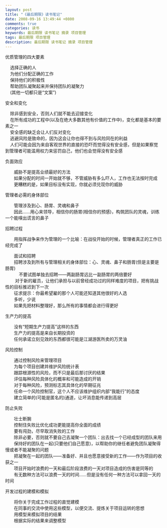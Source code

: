 ```yaml
---
layout: post
title: "《最后期限》读书笔记"
date: 2008-09-16 13:49:44 +0800
comments: true
categories: 读书
keywords: 最后期限 读书笔记 摘录 项目管理
tags: 最后期限 项目管理
description: 最后期限 读书笔记 摘录 项目管理
---
```

<p>优质管理的四大要素</p><p>&nbsp;&nbsp; &nbsp;选择正确的人<br />&nbsp;&nbsp;&nbsp; 为他们分配正确的工作<br />&nbsp;&nbsp;&nbsp; 保持他们的积极性<br />&nbsp;&nbsp;&nbsp; 帮助团队凝聚起来并保持团队的凝聚力<br />&nbsp;&nbsp;&nbsp; (其他一切都只是&ldquo;文案&rdquo;)</p><!--more--><p>安全和变化</p><p>&nbsp;&nbsp;&nbsp; 除非感到安全，否则人们就不能去迎接变化 <br />&nbsp;&nbsp;&nbsp; 在所有成功的工程中(以及在绝大多数其他有价值的工作中)，变化都是基本的要素之一 <br />&nbsp;&nbsp;&nbsp; 安全感的缺乏会让人们反对变化 <br />&nbsp;&nbsp;&nbsp; 逃避风险是致命的，因为这会让你也得不到与风险同在的利益<br />&nbsp;&nbsp;&nbsp; 人们可能会因为来自客观世界的直接的恐吓而觉得没有安全感，但是如果察觉到管理者可能滥用权力来惩罚自己，他们也会觉得没有安全感</p><p>负面效应</p><p>　　威胁不是提高业绩最好的方法<br />　　如果分配的时间一开始就不够，不管威胁有多么吓人，工作也无法按时完成<br />　　更糟糕的是，如果目标没有实现，你就必须兑现你的威胁</p><p>管理者必需的身体部位</p><p>　　管理涉及到心、肠胃、灵魂和鼻子<br />　　因此&hellip;&hellip;用心来领导，相信你的肠胃(相信你的预感)，构筑团队的灵魂，训练一个能嗅出谎言的鼻子</p><p>招聘过程</p><p>　　用指挥战争来作为管理的一个比喻：在战役开始的时候，管理者真正的工作已经完成了</p><p>　　面试和招聘<br />　　招聘涉及到所有与管理相关的身体部位：心、灵魂、鼻子和肠胃(但是主要是肠胃)<br />　　&nbsp;&nbsp;&nbsp; 不要试图单独去招聘&mdash;&mdash;两副肠胃远比一副肠胃的两倍要好<br />&nbsp;&nbsp;&nbsp;&nbsp;&nbsp;&nbsp;&nbsp; 对于新的雇员，让他们承担与以前曾经成功过的同样难度的项目，把有挑战性的目标推迟到下一次<br />　　征求提示：你最希望雇的那个人可能还知道其他很好的人选<br />　　多听，少说<br />　　如果先把材料整理好，那么所有的事情都会进行得更好</p><p>生产力的提高</p><p>　　没有&ldquo;短期生产力提高&rdquo;这样的东西<br />　　生产力的提高是来自长期投资的<br />　　任何承诺立刻见效的东西都很可能是江湖游医所卖的万灵油</p><p>风险控制</p><p>　　通过控制风险来管理项目<br />　　为每个项目创建并维护风险统计表<br />　　跟踪根源性的风险，而不只是最后那讨厌的结果<br />　　评估每种风险具体化的概率和可能造成的开销<br />　　对于每种风险，预测标志其具体化的早期征兆<br />　　任命一个风险控制官，这个人不应该维护组织内部&ldquo;我能行&rdquo;的态度<br />　　建立简单的(可能是匿名的)通道，让坏消息能传递到高层</p><p>防止失败</p><p>　　壮士断腕<br />　　控制住失败比优化成功更能提高你全面的成绩<br />　　要有闯劲，尽早取消失败的工作<br />　　除非必要，否则就不要自己去凝聚一个团队：出去找一个已经成型的团队来用<br />　　保持好的团队在一起(只要他们自己愿意)，以帮助你的继任者避免团队凝聚得慢或者不能凝聚的问题<br />　　把凝聚在一起的团队&mdash;&mdash;准备好、并且也愿意接受新的工作&mdash;&mdash;作为项目的收获之一<br />　　项目开始时浪费的一天和最后阶段浪费的一天对项目造成的伤害是同等的<br />　　有无数种方法可以浪费一天的时间&hellip;&hellip;但是没有任何一种方法可以拿回一天的时间</p><p>开发过程的建模和模拟</p><p>　　将你关于完成工作过程的直觉建模<br />　　在同事的交流中使用这些模型，以便交流、提炼关于项目运转的思想<br />　　用模型来模拟项目的结果<br />　　根据实际的结果来调整模型</p>
